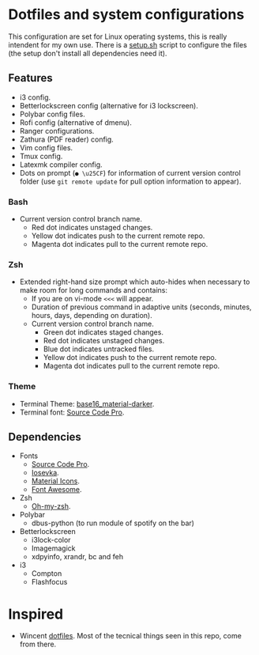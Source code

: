 # Dotfiles and system configurations

This configuration are set for Linux operating systems, this is really intendent for my own use.  There is a [setup.sh](https://github.com/fredo0522/Dotfiles/blob/master/setup.sh) script to configure the files (the setup don't install all dependencies need it).

## Features
* i3 config.
* Betterlockscreen config (alternative for i3 lockscreen).
* Polybar config files.
* Rofi config (alternative of dmenu).
* Ranger configurations.
* Zathura (PDF reader) config.
* Vim config files.
* Tmux config.
* Latexmk compiler config.
* Dots on prompt (`● \u25CF`) for information of current version control folder (use `git remote update` for pull option information to appear).

### Bash
* Current version control branch name.
    * Red dot indicates unstaged changes.
    * Yellow dot indicates push to the current remote repo.
    * Magenta dot indicates pull to the current remote repo.

### Zsh
* Extended right-hand size prompt which auto-hides when necessary to make room for long commands and contains:
    * If you are on vi-mode `<<<` will appear.
    * Duration of previous command in adaptive units (seconds, minutes, hours, days, depending on duration).
    * Current version control branch name.
        * Green dot indicates staged changes.
        * Red dot indicates unstaged changes.
        * Blue dot indicates untracked files.
        * Yellow dot indicates push to the current remote repo.
        * Magenta dot indicates pull to the current remote repo.

### Theme
* Terminal Theme: [base16_material-darker](https://github.com/chriskempson/base16-shell).
* Terminal font: [Source Code Pro](https://github.com/adobe-fonts/source-code-pro).

## Dependencies
* Fonts
  * [Source Code Pro](https://github.com/adobe-fonts/source-code-pro).
  * [Iosevka](https://github.com/be5invis/Iosevka/tree/master).
  * [Material Icons](https://github.com/google/material-design-icons).
  * [Font Awesome](https://fontawesome.com/).
* Zsh
    * [Oh-my-zsh](https://github.com/robbyrussell/oh-my-zsh).
* Polybar
    * dbus-python (to run module of spotify on the bar)
* Betterlockscreen
    * i3lock-color
    * Imagemagick
    * xdpyinfo, xrandr, bc and feh
* i3
    * Compton
    * Flashfocus

# Inspired
* Wincent [dotfiles](https://github.com/wincent/wincent). Most of the tecnical things seen in this repo, come from there.

